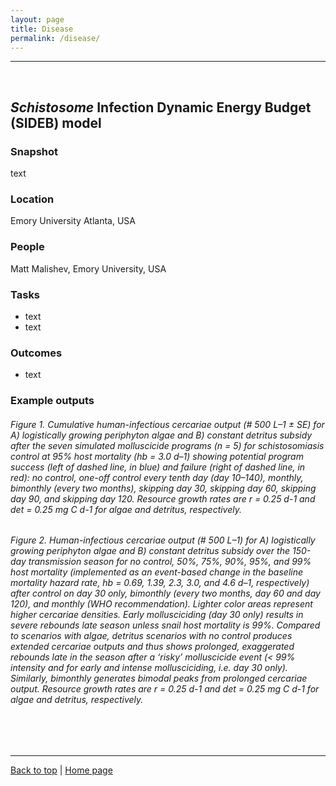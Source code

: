 ```yaml
---
layout: page
title: Disease
permalink: /disease/
---
```

<a id="top"></a>

******  
<br>  

## _Schistosome_ Infection Dynamic Energy Budget (SIDEB) model     

### Snapshot

text

### Location

Emory University Atlanta, USA

### People

Matt Malishev, Emory University, USA

### Tasks

-   text
-   text

### Outcomes

-   text

### Example outputs

[](/img/disease1.png)  
###### Figure 1. Cumulative human-infectious cercariae output (# 500 L–1 ± SE) for A) logistically growing periphyton algae and B) constant detritus subsidy after the seven simulated molluscicide programs (n = 5) for schistosomiasis control at 95% host mortality (hb = 3.0 d–1) showing potential program success (left of dashed line, in blue) and failure (right of dashed line, in red): no control, one-off control every tenth day (day 10–140), monthly, bimonthly (every two months), skipping day 30, skipping day 60, skipping day 90, and skipping day 120. Resource growth rates are r = 0.25 d-1 and det = 0.25 mg C d-1 for algae and detritus, respectively. 

[](/img/disease2.png)  
###### Figure 2. Human-infectious cercariae output (# 500 L–1) for A) logistically growing periphyton algae and B) constant detritus subsidy over the 150-day transmission season for no control, 50%, 75%, 90%, 95%, and 99% host mortality (implemented as an event-based change in the baseline mortality hazard rate, hb = 0.69, 1.39, 2.3, 3.0, and 4.6 d–1, respectively) after control on day 30 only, bimonthly (every two months, day 60 and day 120), and monthly (WHO recommendation). Lighter color areas represent higher cercariae densities. Early mollusciciding (day 30 only) results in severe rebounds late season unless snail host mortality is 99%. Compared to scenarios with algae, detritus scenarios with no control produces extended cercariae outputs and thus shows prolonged, exaggerated rebounds late in the season after a ‘risky’ molluscicide event (< 99% intensity and for early and intense mollusciciding, i.e. day 30 only). Similarly, bimonthly generates bimodal peaks from prolonged cercariae output. Resource growth rates are r = 0.25 d-1 and det = 0.25 mg C d-1 for algae and detritus, respectively.   

<br>  
<br>

------------------------------------------------------------------------

[Back to top](#top) | [Home page](.)